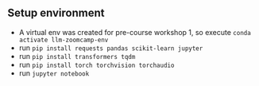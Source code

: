 ## Setup environment
- A virtual env was created for pre-course workshop 1, so execute ```conda activate llm-zoomcamp-env```
- run ```pip install requests pandas scikit-learn jupyter```
- run ```pip install transformers tqdm```
- run ```pip install torch torchvision torchaudio```
- run ```jupyter notebook```